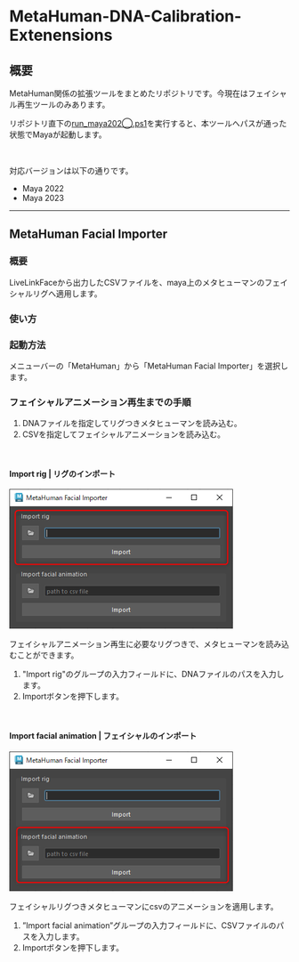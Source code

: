 # MetaHuman-DNA-Calibration-Extenensions

## 概要

MetaHuman関係の拡張ツールをまとめたリポジトリです。今現在はフェイシャル再生ツールのみあります。

リポジトリ直下の[run_maya202◯.ps1](run_maya2023.ps1)を実行すると、本ツールへパスが通った状態でMayaが起動します。

<br>

対応バージョンは以下の通りです。

- Maya 2022
- Maya 2023

---

## MetaHuman Facial Importer

### 概要

LiveLinkFaceから出力したCSVファイルを、maya上のメタヒューマンのフェイシャルリグへ適用します。

### 使い方

### 起動方法

メニューバーの「MetaHuman」から「MetaHuman Facial Importer」を選択します。

### フェイシャルアニメーション再生までの手順

1. DNAファイルを指定してリグつきメタヒューマンを読み込む。
2. CSVを指定してフェイシャルアニメーションを読み込む。

<br>

#### Import rig | リグのインポート

![img.png](.github/img.png)

フェイシャルアニメーション再生に必要なリグつきで、メタヒューマンを読み込むことができます。

1. "Import rig"のグループの入力フィールドに、DNAファイルのパスを入力します。
2. Importボタンを押下します。

<br>

#### Import facial animation | フェイシャルのインポート

![img.png](.github/img2.png)

フェイシャルリグつきメタヒューマンにcsvのアニメーションを適用します。

1. ”Import facial animation”グループの入力フィールドに、CSVファイルのパスを入力します。
2. Importボタンを押下します。
